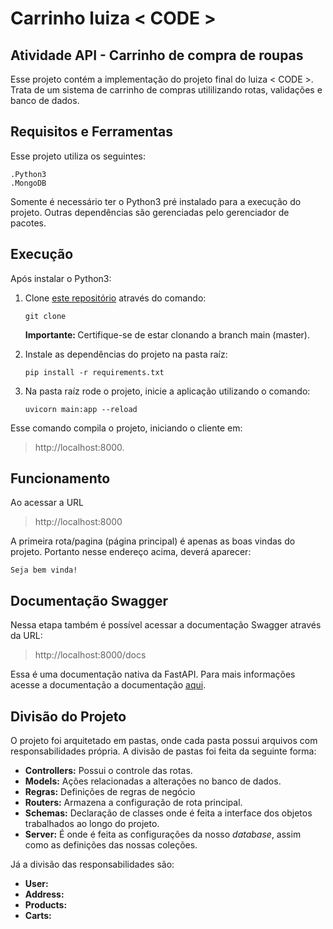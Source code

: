 # Carrinho luiza < CODE >

## Atividade API - Carrinho de compra de roupas

Esse projeto contém a implementação do projeto final do luiza < CODE >. Trata de um sistema de carrinho de compras utililizando rotas, validações e banco de dados.

## Requisitos e Ferramentas

Esse projeto utiliza os seguintes:

    .Python3
    .MongoDB

Somente é necessário ter o Python3 pré instalado para a execução do projeto. Outras dependências são gerenciadas pelo gerenciador de pacotes.

## Execução

Após instalar o Python3:

1. Clone [este repositório](https://github.com/makuntz/luizaCODE_ProjetoFinal) através do comando:

   `git clone`

   <b>Importante: </b> Certifique-se de estar clonando a branch main (master).

2. Instale as dependências do projeto na pasta raíz:

   `pip install -r requirements.txt`

3. Na pasta raíz rode o projeto, inicie a aplicação utilizando o comando:

   `uvicorn main:app --reload`

Esse comando compila o projeto, iniciando o cliente em:

> http://localhost:8000.

## Funcionamento

Ao acessar a URL

> http://localhost:8000

A primeira rota/pagina (página principal) é apenas as boas vindas do projeto. Portanto nesse endereço acima, deverá aparecer:

`Seja bem vinda!`

## Documentação Swagger

Nessa etapa também é possível acessar a documentação Swagger através da URL:

> http://localhost:8000/docs

Essa é uma documentação nativa da FastAPI. Para mais informações acesse a documentação a documentação [aqui](https://fastapi.tiangolo.com/tutorial/first-steps/#interactive-api-docs).

## Divisão do Projeto

O projeto foi arquitetado em pastas, onde cada pasta possui arquivos com responsabilidades própria.
A divisão de pastas foi feita da seguinte forma:

- <b>Controllers:</b> Possui o controle das rotas.
- <b>Models:</b> Ações relacionadas a alterações no banco de dados.
- <b>Regras:</b> Definições de regras de negócio
- <b>Routers:</b> Armazena a configuração de rota principal.
- <b>Schemas:</b> Declaração de classes onde é feita a interface dos objetos trabalhados ao longo do projeto.
- <b>Server:</b> É onde é feita as configurações da nosso _database_, assim como as definições das nossas coleções.

Já a divisão das responsabilidades são:

- <b>User:</b>
- <b>Address:</b>
- <b>Products:</b>
- <b>Carts:</b>
